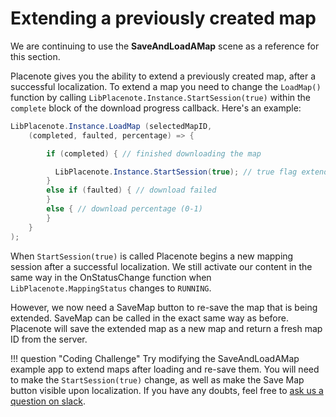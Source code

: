 # Extending a previously created map

We are continuing to use the **SaveAndLoadAMap** scene as a reference for this section.

Placenote gives you the ability to extend a previously created map, after a successful localization. To extend a map you need to change the `LoadMap()` function by calling `LibPlacenote.Instance.StartSession(true)` within the `complete` block of the download progress callback. Here's an example:

``` csharp
LibPlacenote.Instance.LoadMap (selectedMapID,
    (completed, faulted, percentage) => {

        if (completed) { // finished downloading the map

          LibPlacenote.Instance.StartSession(true); // true flag extends map
        }
        else if (faulted) { // download failed
        }
        else { // download percentage (0-1)
        }
    }
);
```

When `StartSession(true)` is called Placenote begins a new mapping session after a successful localization. We still activate our content in the same way in the OnStatusChange function when `LibPlacenote.MappingStatus` changes to `RUNNING`.

However, we now need a SaveMap button to re-save the map that is being extended. SaveMap can be called in the exact same way as before. Placenote will save the extended map as a new map and return a fresh map ID from the server.

!!! question "Coding Challenge"
    Try modifying the SaveAndLoadAMap example app to extend maps after loading and re-save them. You will need to make the `StartSession(true)` change, as well as make the Save Map button visible upon localization. If you have any doubts, feel free to <a href="https://placenote.com/slack" target="_blank">ask us a question on slack</a>.
